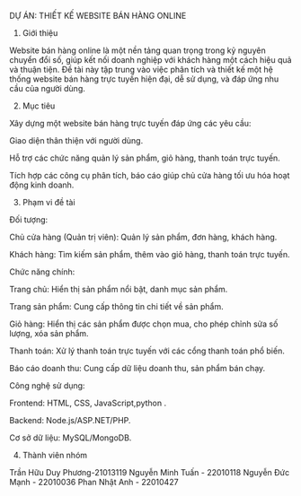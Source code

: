 DỰ ÁN: THIẾT KẾ WEBSITE BÁN HÀNG ONLINE

1. Giới thiệu

Website bán hàng online là một nền tảng quan trọng trong kỷ nguyên chuyển đổi số, giúp kết nối doanh nghiệp với khách hàng một cách hiệu quả và thuận tiện. Đề tài này tập trung vào việc phân tích và thiết kế một hệ thống website bán hàng trực tuyến hiện đại, dễ sử dụng, và đáp ứng nhu cầu của người dùng.

2. Mục tiêu

Xây dựng một website bán hàng trực tuyến đáp ứng các yêu cầu:

Giao diện thân thiện với người dùng.

Hỗ trợ các chức năng quản lý sản phẩm, giỏ hàng, thanh toán trực tuyến.

Tích hợp các công cụ phân tích, báo cáo giúp chủ cửa hàng tối ưu hóa hoạt động kinh doanh.

3. Phạm vi đề tài

Đối tượng:

Chủ cửa hàng (Quản trị viên): Quản lý sản phẩm, đơn hàng, khách hàng.

Khách hàng: Tìm kiếm sản phẩm, thêm vào giỏ hàng, thanh toán trực tuyến.

Chức năng chính:

Trang chủ: Hiển thị sản phẩm nổi bật, danh mục sản phẩm.

Trang sản phẩm: Cung cấp thông tin chi tiết về sản phẩm.

Giỏ hàng: Hiển thị các sản phẩm được chọn mua, cho phép chỉnh sửa số lượng, xóa sản phẩm.

Thanh toán: Xử lý thanh toán trực tuyến với các cổng thanh toán phổ biến.

Báo cáo doanh thu: Cung cấp dữ liệu doanh thu, sản phẩm bán chạy.

Công nghệ sử dụng:

Frontend: HTML, CSS, JavaScript,python  .

Backend: Node.js/ASP.NET/PHP.

Cơ sở dữ liệu: MySQL/MongoDB.

4. Thành viên nhóm

Trần Hữu Duy Phương-21013119
Nguyễn Minh Tuấn - 22010118
Nguyễn Đức Mạnh - 22010036
Phan Nhật Anh - 22010427
